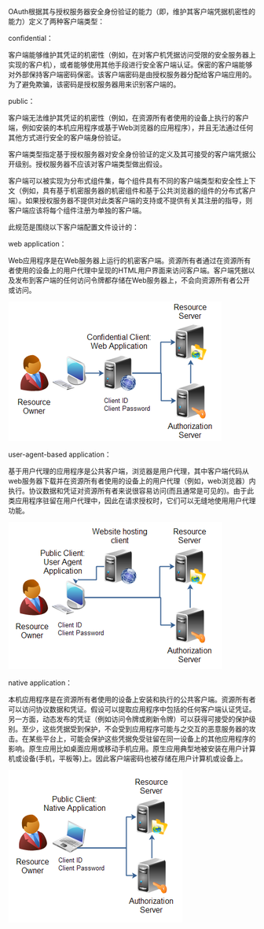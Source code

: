 OAuth根据其与授权服务器安全身份验证的能力（即，维护其客户端凭据机密性的能力）定义了两种客户端类型：

confidential：

客户端能够维护其凭证的机密性（例如，在对客户机凭据访问受限的安全服务器上实现的客户机），或者能够使用其他手段进行安全客户端认证。保密的客户端能够对外部保持客户端密码保密。该客户端密码是由授权服务器分配给客户端应用的。为了避免欺骗，该密码是授权服务器用来识别客户端的。

public：

客户端无法维护其凭证的机密性（例如，在资源所有者使用的设备上执行的客户端，例如安装的本机应用程序或基于Web浏览器的应用程序），并且无法通过任何其他方式进行安全的客户端身份验证。

客户端类型指定基于授权服务器对安全身份验证的定义及其可接受的客户端凭据公开级别。授权服务器不应该对客户端类型做出假设。

客户端可以被实现为分布式组件集，每个组件具有不同的客户端类型和安全性上下文（例如，具有基于机密服务器的机密组件和基于公共浏览器的组件的分布式客户端）。如果授权服务器不提供对此类客户端的支持或不提供有关其注册的指导，则客户端应该将每个组件注册为单独的客户端。

此规范是围绕以下客户端配置文件设计的：

web application：

Web应用程序是在Web服务器上运行的机密客户端。资源所有者通过在资源所有者使用的设备上的用户代理中呈现的HTML用户界面来访问客户端。客户端凭据以及发布到客户端的任何访问令牌都存储在Web服务器上，不会向资源所有者公开或访问。

![](/assets/1.png)

user-agent-based application：

基于用户代理的应用程序是公共客户端，浏览器是用户代理，其中客户端代码从web服务器下载并在资源所有者使用的设备上的用户代理（例如，web浏览器）内执行。协议数据和凭证对资源所有者来说很容易访问\(而且通常是可见的\)。由于此类应用程序驻留在用户代理中，因此在请求授权时，它们可以无缝地使用用户代理功能。

![](/assets/2.png)

native application：

本机应用程序是在资源所有者使用的设备上安装和执行的公共客户端。资源所有者可以访问协议数据和凭证。假设可以提取应用程序中包括的任何客户端认证凭证。另一方面，动态发布的凭证（例如访问令牌或刷新令牌）可以获得可接受的保护级别。至少，这些凭据受到保护，不会受到应用程序可能与之交互的恶意服务器的攻击。在某些平台上，可能会保护这些凭据免受驻留在同一设备上的其他应用程序的影响。原生应用比如桌面应用或移动手机应用。原生应用典型地被安装在用户计算机或设备\(手机，平板等\)上。因此客户端密码也被存储在用户计算机或设备上。

![](/assets/3.png)

